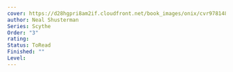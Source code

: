 ```yaml
---
cover: https://d28hgpri8am2if.cloudfront.net/book_images/onix/cvr9781481497077/the-toll-9781481497077_hr.jpg
author: Neal Shusterman
Series: Scythe
Order: "3"
rating: 
Status: ToRead
Finished: ""
Level:
---
```








